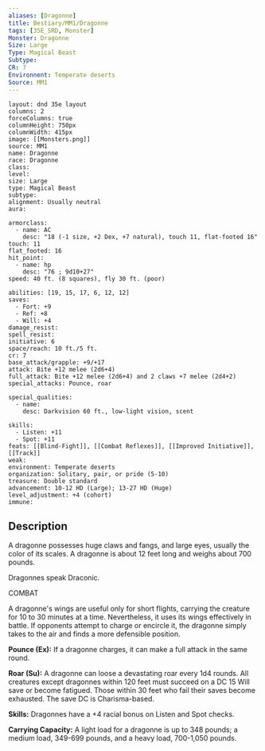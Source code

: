 ```yaml
---
aliases: [Dragonne]
title: Bestiary/MM1/Dragonne
tags: [35E_SRD, Monster]
Monster: Dragonne
Size: Large
Type: Magical Beast
Subtype: 
CR: 7
Environnent: Temperate deserts
Source: MM1
---
```


```statblock
layout: dnd 35e layout
columns: 2
forceColumns: true
columnHeight: 750px
columnWidth: 415px
image: [[Monsters.png]]
source: MM1
name: Dragonne
race: Dragonne
class: 
level: 
size: Large
type: Magical Beast
subtype: 
alignment: Usually neutral
aura: 

armorclass:
  - name: AC
    desc: "18 (-1 size, +2 Dex, +7 natural), touch 11, flat-footed 16"
touch: 11
flat_footed: 16
hit_point:
  - name: hp
    desc: "76 ; 9d10+27"
speed: 40 ft. (8 squares), fly 30 ft. (poor)

abilities: [19, 15, 17, 6, 12, 12]
saves:
  - Fort: +9
  - Ref: +8
  - Will: +4
damage_resist: 
spell_resist: 
initiative: 6
space/reach: 10 ft./5 ft.
cr: 7
base_attack/grapple: +9/+17
attack: Bite +12 melee (2d6+4)
full_attack: Bite +12 melee (2d6+4) and 2 claws +7 melee (2d4+2)
special_attacks: Pounce, roar

special_qualities:
  - name: 
    desc: Darkvision 60 ft., low-light vision, scent

skills:
  - Listen: +11
  - Spot: +11
feats: [[Blind-Fight]], [[Combat Reflexes]], [[Improved Initiative]], [[Track]]
weak: 
environment: Temperate deserts
organization: Solitary, pair, or pride (5-10)
treasure: Double standard
advancement: 10-12 HD (Large); 13-27 HD (Huge)
level_adjustment: +4 (cohort)
immune: 
```

## Description

<p>A dragonne possesses huge claws and fangs, and large eyes, usually the color of its scales. A dragonne is about 12 feet long and weighs about 700 pounds.</p>
<p>Dragonnes speak Draconic.</p>
<p>COMBAT</p>
<p>A dragonne's wings are useful only for short flights, carrying the creature for 10 to 30 minutes at a time. Nevertheless, it uses its wings effectively in battle. If opponents attempt to charge or encircle it, the dragonne simply takes to the air and finds a more defensible position.</p>
<p>
            <b>Pounce (Ex):</b> If a dragonne charges, it can make a full attack in the same round.</p>
<p>
            <b>Roar (Su):</b> A dragonne can loose a devastating roar every 1d4 rounds. All creatures except dragonnes within 120 feet must succeed on a DC 15 Will save or become fatigued. Those within 30 feet who fail their saves become exhausted. The save DC is Charisma-based.</p>
<p>
            <b>Skills:</b> Dragonnes have a +4 racial bonus on Listen and Spot checks.</p>
<p>
            <b>Carrying Capacity:</b> A light load for a dragonne is up to 348 pounds; a medium load, 349-699 pounds, and a heavy load, 700-1,050 pounds.</p>